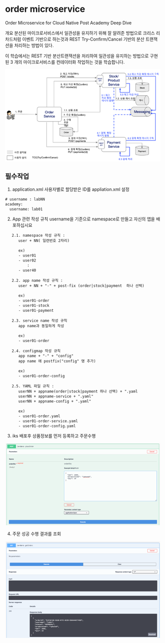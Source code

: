 # order microservice
Order Microservice for Cloud Native Post Academy Deep Dive

개요
분산된 마이크로서비스에서 일관성을 유지하기 위해 잘 알려준 방법으로 크리스 리차드처럼
이벤트 기반으로 하는것과 REST Try-Confirm/Cancel 기반의 분산 트랜잭션을 처리하는 방법이 있다.

이 학습에서는 REST 기반 분산트랜잭션을 처리하여 일관성을 유지하는 방법으로 구현된 3 개의 마이크로서비스를
컨테이터화 작업하는 것을 학습합니다.

![alt text](img/rest_tcc.png)

## 필수작업
 1. application.xml
    사용자별로 할당받은 ID를 appliation.xml 설정
```
# username : labNN
academy:
  username: lab01
```

 2. App 관련 작성 규칙 
   username을 기준으로 namespace로 만들고 자신의 앱을 배포하십시요
```
   2.1. namespace 작성 규칙 : 
      user + NN( 일련번호 2자리)

      ex)
      - user01
      - user02
          :
      - user40

   2.2. app name 작성 규칙 : 
      user + NN + "-" + post-fix (order|stock|payment  하나 선택)

      ex)
      - user01-order
      - user01-stock
      - user01-payment 

   2.3. service name 작성 규칙
      app name과 동일하게 작성
      
      ex)
      - user01-order

   2.4. configmap 작성 규칙
      app name + "-" + "config"
      app name 에 postfix("config" 명 추가)

      ex)
      - user01-order-config

   2.5. YAML 파일 규칙 : 
      userNN + appname(order|stock|payment 하나 선택) + ".yaml
      userNN + appname-service + ".yaml"
      userNN + appname-config + ".yaml"

      ex)
      - user01-order.yaml
      - user01-order-service.yaml
      - user01-order-config.yaml
```

 3. iks 배포후 상품정보를 먼저 등록하고 주문수행

![alt text](img/post_order.png)


 4. 주문 성공 수행 결과를 조회

![alt text](img/get_orders.png)


